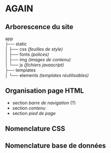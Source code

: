 # AGAIN

## Arborescence du site

app  
├── static  
│   ├── css *(feuilles de style)*  
│   ├── fonts *(polices)*  
│   ├── img *(images de contenu)*  
│   └── js *(fichiers javascript)*  
├── templates  
│   └── elements *(templates réutilisables)*   

## Organisation page HTML
- section *barre de navigation* (?)
- section *contenu*
- section *pied de page*

## Nomenclature CSS

## Nomenclature base de données
